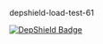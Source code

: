 depshield-load-test-61

[![DepShield Badge](https://cpeters2.dev.depshield.sonatype.org/badges/depshield-load-cpeters2d/depshield-load-test-61/depshield.svg)](https://sonatype.github.io/depshield-github-pages)
